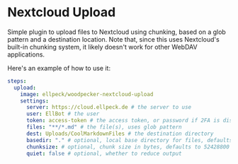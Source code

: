 # Nextcloud Upload
Simple plugin to upload files to Nextcloud using chunking, based on a glob pattern and a destination location. Note that, since this uses Nextcloud's built-in chunking system, it likely doesn't work for other WebDAV applications.

Here's an example of how to use it:
```yml
steps:
  upload:
    image: ellpeck/woodpecker-nextcloud-upload
    settings:
      server: https://cloud.ellpeck.de # the server to use
      user: EllBot # the user
      token: access-token # the access token, or password if 2FA is disabled
      files: "**/*.md" # the file(s), uses glob pattern
      dest: Uploads/CoolMarkdownFiles # the destination directory
      basedir: "." # optional, local base directory for files, defaults to .
      chunksize: # optional, chunk size in bytes, defaults to 52428800
      quiet: false # optional, whether to reduce output
```
